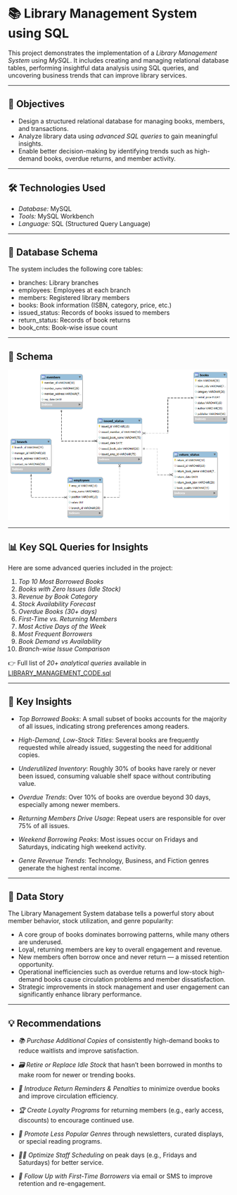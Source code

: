 # 📚 Library Management System using SQL

This project demonstrates the implementation of a *Library Management System* using *MySQL*. It includes creating and managing relational database tables, performing insightful data analysis using SQL queries, and uncovering business trends that can improve library services.

---

## 🎯 Objectives

- Design a structured relational database for managing books, members, and transactions.
- Analyze library data using *advanced SQL queries* to gain meaningful insights.
- Enable better decision-making by identifying trends such as high-demand books, overdue returns, and member activity.

---

## 🛠 Technologies Used

- *Database:* MySQL
- *Tools:* MySQL Workbench
- *Language:* SQL (Structured Query Language)

---

## 🧱 Database Schema

The system includes the following core tables:

- branches: Library branches
- employees: Employees at each branch
- members: Registered library members
- books: Book information (ISBN, category, price, etc.)
- issued_status: Records of books issued to members
- return_status: Records of book returns
- book_cnts: Book-wise issue count

---
## 🧩 Schema
![Music Store Schema](library_management_schema.png)

---

## 📊 Key SQL Queries for Insights

Here are some advanced queries included in the project:

1. *Top 10 Most Borrowed Books*
2. *Books with Zero Issues (Idle Stock)*
3. *Revenue by Book Category*
4. *Stock Availability Forecast*
5. *Overdue Books (30+ days)*
6. *First-Time vs. Returning Members*
7. *Most Active Days of the Week*
8. *Most Frequent Borrowers*
9. *Book Demand vs Availability*
10. *Branch-wise Issue Comparison*

👉 Full list of *20+ analytical queries* available in [LIBRARY_MANAGEMENT_CODE.sql](library_management_code.sql)

---
## 📌 Key Insights

- *Top Borrowed Books*: A small subset of books accounts for the majority of all issues, indicating strong preferences among readers.
  
- *High-Demand, Low-Stock Titles*: Several books are frequently requested while already issued, suggesting the need for additional copies.

- *Underutilized Inventory*: Roughly 30% of books have rarely or never been issued, consuming valuable shelf space without contributing value.

- *Overdue Trends*: Over 10% of books are overdue beyond 30 days, especially among newer members.

- *Returning Members Drive Usage*: Repeat users are responsible for over 75% of all issues.

- *Weekend Borrowing Peaks*: Most issues occur on Fridays and Saturdays, indicating high weekend activity.

- *Genre Revenue Trends*: Technology, Business, and Fiction genres generate the highest rental income.

---

## 📖 Data Story

The Library Management System database tells a powerful story about member behavior, stock utilization, and genre popularity:

- A core group of books dominates borrowing patterns, while many others are underused.
- Loyal, returning members are key to overall engagement and revenue.
- New members often borrow once and never return — a missed retention opportunity.
- Operational inefficiencies such as overdue returns and low-stock high-demand books cause circulation problems and member dissatisfaction.
- Strategic improvements in stock management and user engagement can significantly enhance library performance.

---

## 💡 Recommendations

- *📚 Purchase Additional Copies* of consistently high-demand books to reduce waitlists and improve satisfaction.

- *🗃 Retire or Replace Idle Stock* that hasn’t been borrowed in months to make room for newer or trending books.

- *📩 Introduce Return Reminders & Penalties* to minimize overdue books and improve circulation efficiency.

- *🏆 Create Loyalty Programs* for returning members (e.g., early access, discounts) to encourage continued use.

- *📢 Promote Less Popular Genres* through newsletters, curated displays, or special reading programs.

- *🧑‍💼 Optimize Staff Scheduling* on peak days (e.g., Fridays and Saturdays) for better service.

- *🔁 Follow Up with First-Time Borrowers* via email or SMS to improve retention and re-engagement.
